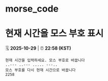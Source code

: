# morse_code
# 현재 시간을 모스 부호 표시
<!-- MORSE_TIME_START -->
🗓️ **2025-10-29** | ⏰ **22:58 (KST)**

```
현재 시간을 입력하세요. 모스 부호로 바꿉니다
..--- ..--- ..... ---..
모스 부호를 다시 현재 시간으로 바꿉니다
2258
```
<!-- MORSE_TIME_END -->
